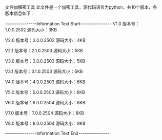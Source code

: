 文件加解密工具
此文件是一个加密工具，源代码语言为python，共10个版本，各版本信息如下：

----------------Information Text Start----------------
V1.0
版本号：1.0.0.2502
源码大小：3KB

V2.0
版本号：2.0.0.2502
源码大小：4KB

V2.1
版本号：2.1.0.2503
源码大小：5KB

V3.0
版本号：3.0.0.2503
源码大小：5KB

V3.1
版本号：3.1.0.2503
源码大小：5KB

V4.0
版本号：4.0.0.2503
源码大小：6KB

V5.0
版本号：5.0.0.2503
源码大小：6KB

V6.0
版本号：6.0.0.2504
源码大小：6KB

V7.0
版本号：7.0.0.2504
源码大小：8KB

V8.0
版本号：8.0.0.2504
源码大小：9KB

----------------Information Text End----------------
